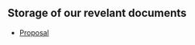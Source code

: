 ## Storage of our revelant documents
- [Proposal](https://github.com/dinhanhx/text-summarizer/blob/master/documents/Proposal.md)
